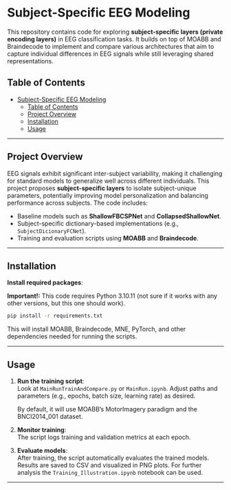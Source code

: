 
# Subject-Specific EEG Modeling

This repository contains code for exploring **subject-specific layers (private encoding layers)** in EEG classification tasks. It builds on top of MOABB and Braindecode to implement and compare various architectures that aim to capture individual differences in EEG signals while still leveraging shared representations.

## Table of Contents
- [Subject-Specific EEG Modeling](#subject-specific-eeg-modeling)
  - [Table of Contents](#table-of-contents)
  - [Project Overview](#project-overview)
  - [Installation](#installation)
  - [Usage](#usage)

---

## Project Overview

EEG signals exhibit significant inter-subject variability, making it challenging for standard models to generalize well across different individuals. This project proposes **subject-specific layers** to isolate subject-unique parameters, potentially improving model personalization and balancing performance across subjects. The code includes:

- Baseline models such as **ShallowFBCSPNet** and **CollapsedShallowNet**.
- Subject-specific dictionary-based implementations (e.g., `SubjectDicionaryFCNet`).
- Training and evaluation scripts using **MOABB** and **Braindecode**.

---

## Installation


 **Install required packages**:

   **Important!:** This code requires Python 3.10.11 (not sure if it works with any other versions, but this one should work).

   ```bash
   pip install -r requirements.txt
   ```

   This will install MOABB, Braindecode, MNE, PyTorch, and other dependencies needed for running the scripts.

---

## Usage


1. **Run the training script**:  
   Look at `MainRunTrainAndCompare.py` or `MainRun.ipynb`.
   Adjust paths and parameters (e.g., epochs, batch size, learning rate) as desired.

   By default, it will use MOABB’s MotorImagery paradigm and the BNCI2014\_001 dataset.

2. **Monitor training**:  
    The script logs training and validation metrics at each epoch. 

3. **Evaluate models**:  
   After training, the script automatically evaluates the trained models. Results are saved to CSV and visualized in PNG plots.
   For further analysis the `Training_Illustration.ipynb` notebook can be used.

---
